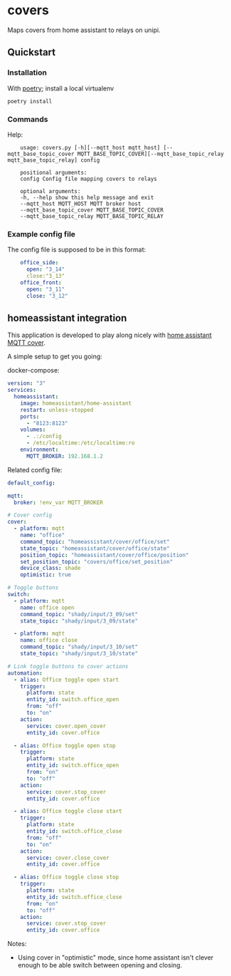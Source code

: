 # covers

Maps covers from home assistant to relays on unipi.

## Quickstart

### Installation

With [poetry]; install a local virtualenv

    poetry install

[poetry]: https://poetry.eustace.io/

### Commands

Help:

```
    usage: covers.py [-h][--mqtt_host mqtt_host] [--mqtt_base_topic_cover MQTT_BASE_TOPIC_COVER][--mqtt_base_topic_relay mqtt_base_topic_relay] config

    positional arguments:
    config Config file mapping covers to relays

    optional arguments:
    -h, --help show this help message and exit
    --mqtt_host MQTT_HOST MQTT broker host
    --mqtt_base_topic_cover MQTT_BASE_TOPIC_COVER
    --mqtt_base_topic_relay MQTT_BASE_TOPIC_RELAY
```

### Example config file

The config file is supposed to be in this format:

```yaml
    office_side:
      open: "3_14"
      close:"3_13"
    office_front:
      open: "3_11"
      close: "3_12"
```

## homeassistant integration

This application is developed to play along nicely with [home assistant MQTT cover](https://www.home-assistant.io/integrations/cover.mqtt/).

A simple setup to get you going:

docker-compose:

```yaml
version: "3"
services:
  homeassistant:
    image: homeassistant/home-assistant
    restart: unless-stopped
    ports:
      - "8123:8123"
    volumes:
      - .:/config
      - /etc/localtime:/etc/localtime:ro
    environment:
      MQTT_BROKER: 192.168.1.2
```

Related config file:

```yaml
default_config:

mqtt:
  broker: !env_var MQTT_BROKER

# Cover config
cover:
  - platform: mqtt
    name: "office"
    command_topic: "homeassistant/cover/office/set"
    state_topic: "homeassistant/cover/office/state"
    position_topic: "homeassistant/cover/office/position"
    set_position_topic: "covers/office/set_position"
    device_class: shade
    optimistic: true

# Toggle buttons
switch:
  - platform: mqtt
    name: office open
    command_topic: "shady/input/3_09/set"
    state_topic: "shady/input/3_09/state"

  - platform: mqtt
    name: office close
    command_topic: "shady/input/3_10/set"
    state_topic: "shady/input/3_10/state"

# Link toggle buttons to cover actions
automation:
  - alias: Office toggle open start
    trigger:
      platform: state
      entity_id: switch.office_open
      from: "off"
      to: "on"
    action:
      service: cover.open_cover
      entity_id: cover.office

  - alias: Office toggle open stop
    trigger:
      platform: state
      entity_id: switch.office_open
      from: "on"
      to: "off"
    action:
      service: cover.stop_cover
      entity_id: cover.office

  - alias: Office toggle close start
    trigger:
      platform: state
      entity_id: switch.office_close
      from: "off"
      to: "on"
    action:
      service: cover.close_cover
      entity_id: cover.office

  - alias: Office toggle close stop
    trigger:
      platform: state
      entity_id: switch.office_close
      from: "on"
      to: "off"
    action:
      service: cover.stop_cover
      entity_id: cover.office
```

Notes:

- Using cover in "optimistic" mode, since home assistant isn't clever enough to be able switch between opening and closing.
